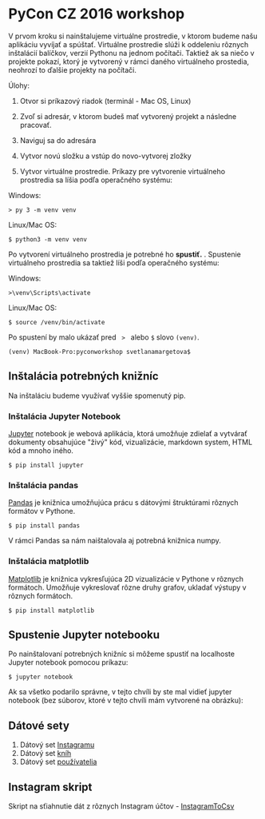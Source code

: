 PyCon CZ 2016 workshop
=======================


V prvom kroku si nainštalujeme virtuálne prostredie, v ktorom budeme našu aplikáciu vyvíjať a spúštať. Virtuálne prostredie slúži k oddeleniu rôznych inštalácií balíčkov, verzií Pythonu na jednom počítači. Taktiež ak sa niečo v projekte pokazí, ktorý je vytvorený v rámci daného virtuálneho prostedia, neohrozí to ďalšie projekty na počítači.

Úlohy:

1. Otvor si príkazový riadok (terminál - Mac OS, Linux)

2. Zvoľ si adresár, v ktorom budeš mať vytvorený projekt a následne pracovať.

3. Naviguj sa do adresára

4. Vytvor novú složku a vstúp do novo-vytvorej zložky

5. Vytvor virtuálne prostredie. Príkazy pre vytvorenie virtuálneho prostredia sa líšia podľa operačného systému:

Windows:

<pre><code>> py 3 -m venv venv </code></pre>

Linux/Mac OS:

<pre><code>$ python3 -m venv venv </code></pre>

Po vytvorení virtuálneho prostredia je potrebné ho **spustiť.** . Spustenie virtuálneho prostredia sa taktiež líši podľa operačného systému:

Windows:

<pre><code>>\venv\Scripts\activate</code></pre>

Linux/Mac OS:

<pre><code>$ source /venv/bin/activate </code></pre>

Po spustení by malo ukázať pred <code> > </code> alebo <code>$</code> slovo <code>(venv)</code>.

<pre><code>(venv) MacBook-Pro:pyconworkshop svetlanamargetova$ </code></pre>

## Inštalácia potrebných knižníc

Na inštaláciu budeme využívať vyššie spomenutý pip. 

### Inštalácia Jupyter Notebook

[Jupyter](http://jupyter.org/) notebook je webová aplikácia, ktorá umožňuje zdielať a vytvárať dokumenty obsahujúce "živý" kód, vizualizácie, markdown system, HTML kód a mnoho iného.

<pre><code>$ pip install jupyter </code></pre>

### Inštalácia pandas

[Pandas](http://pandas.pydata.org/) je knižnica umožňujúca prácu s dátovými štruktúrami rôznych formátov v Pythone.

<pre><code>$ pip install pandas</code></pre>

V rámci Pandas sa nám naištalovala aj potrebná knižnica numpy. 

### Inštalácia matplotlib

[Matplotlib](http://matplotlib.org/) je knižnica vykresľujúca 2D vizualizácie v Pythone v rôznych formátoch. Umožňuje vykreslovať rôzne druhy grafov, ukladať výstupy v rôznych formátoch.

<pre><code>$ pip install matplotlib</code></pre>

## Spustenie Jupyter notebooku

Po nainštalovaní potrebných knižníc si môžeme spustiť na localhoste Jupyter notebook pomocou príkazu:

<pre><code>$ jupyter notebook</code></pre>

Ak sa všetko podarilo správne, v tejto chvíli by ste mal vidieť jupyter notebook (bez súborov, ktoré v tejto chvíli mám vytvorené na obrázku):


Dátové sety
--------------

1. Dátový set [Instagramu](https://www.dropbox.com/s/otpw5i51y7ugr95/martinus_sk.csv?dl=0)
2. Dátový set [kníh](https://www.dropbox.com/s/evqcgmdh6xzyemj/martinus_db.csv?dl=0)
3. Dátový set [používatelia](https://www.dropbox.com/s/l07zudw93wzkiq9/users.csv?dl=0)


Instagram skript
--------------------
Skript na sťiahnutie dát z rôznych Instagram účtov - [InstagramToCsv](https://github.com/SvetlanaM/InstagramToCsv)

